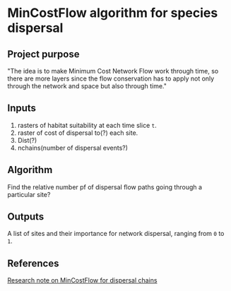 # MinCostFlow algorithm for species dispersal

## Project purpose
"The idea is to make Minimum Cost Network Flow work through time, so there are more layers since the flow conservation has to apply not only through the network and space but also through time."

## Inputs
1. rasters of habitat suitability at each time slice `t`.
1. raster of cost of dispersal to(?) each site.
1. Dist(?)
1. nchains(number of dispersal events?)

## Algorithm
Find the relative number pf  of dispersal flow paths going through a particular site?

## Outputs
A list of sites and their importance for network dispersal, ranging from `0` to `1`.

## References
[Research note on MinCostFlow for dispersal chains](literature/Phillips_2017_targetbased_site_prioritization_under_climate_change.pdf)

